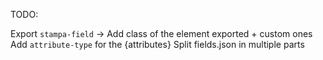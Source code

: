 TODO:

Export `stampa-field` -> Add class of the element exported + custom ones
Add `attribute-type` for the {attributes}
Split fields.json in multiple parts

